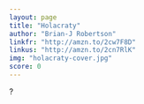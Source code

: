 ```yaml
---
layout: page
title: "Holacraty"
author: "Brian-J Robertson"
linkfr: "http://amzn.to/2cw7F8D"
linkus: "http://amzn.to/2cn7RlK" 
img: "holacraty-cover.jpg"
score: 0
---
```


?